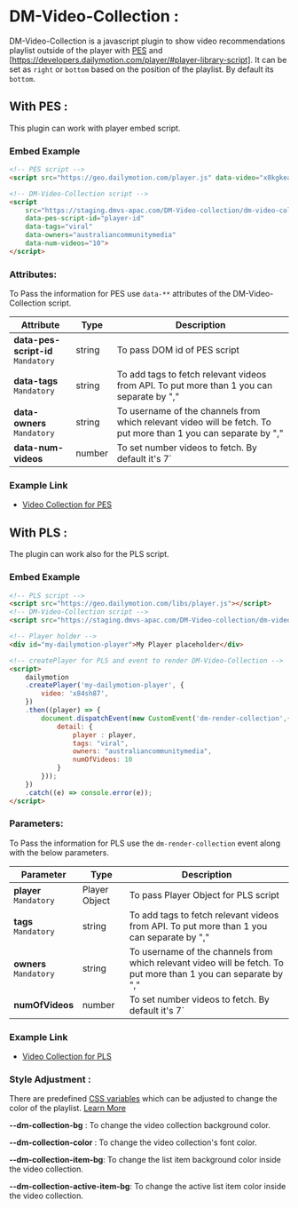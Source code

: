# DM-Video-Collection :

DM-Video-Collection is a javascript plugin to show video recommendations playlist outside of the player with [PES](https://developers.dailymotion.com/player/#player-embed-script) and [https://developers.dailymotion.com/player/#player-library-script].  It can be set as `right` or `bottom` based on the position of the playlist. By default its `bottom`.

## With PES :

This plugin can work with player embed script.

### Embed Example

```html
<!-- PES script -->
<script src="https://geo.dailymotion.com/player.js" data-video="x8kgkea" id="player-id"></script>

<!-- DM-Video-Collection script -->
<script  
    src="https://staging.dmvs-apac.com/DM-Video-collection/dm-video-collection.js" 
    data-pes-script-id="player-id"
    data-tags="viral"
    data-owners="australiancommunitymedia"
    data-num-videos="10">
</script>

```
### Attributes: 

To Pass the information for PES use `data-**` attributes of the DM-Video-Collection script.

| Attribute | Type | Description |
| --- | --- | --- |
| <b>data-pes-script-id</b> <br /> `Mandatory` | string | To pass DOM id of PES script |
| <b>data-tags</b> <br /> `Mandatory` | string | To add tags to fetch relevant videos from API. To put more than 1 you can separate by ","|
| <b>data-owners</b> <br /> `Mandatory` | string | To username of the channels from which relevant video will be fetch. To put more than 1 you can separate by ","|
| <b>data-num-videos</b>| number | To set number videos to fetch. By default it's 7`|


### Example Link
- [Video Collection for PES](https://staging.dmvs-apac.com/DM-Video-collection/lab/pes-demo.html)


## With PLS :

The plugin can work also for the PLS script.

### Embed Example

```html
<!-- PLS script -->
<script src="https://geo.dailymotion.com/libs/player.js"></script>
<!-- DM-Video-Collection script -->
<script src="https://staging.dmvs-apac.com/DM-Video-collection/dm-video-collection.js" ></script>

<!-- Player holder -->
<div id="my-dailymotion-player">My Player placeholder</div>

<!-- createPlayer for PLS and event to render DM-Video-Collection -->
<script>
    dailymotion
    .createPlayer('my-dailymotion-player', {
        video: 'x84sh87',
    })
    .then((player) => {
        document.dispatchEvent(new CustomEvent('dm-render-collection',{
            detail: {
                player : player,
                tags: "viral",
                owners: "australiancommunitymedia",
                numOfVideos: 10
            }
        }));
    })
    .catch((e) => console.error(e));
</script>

```
### Parameters: 

To Pass the information for PLS use the `dm-render-collection` event along with the below parameters.

| Parameter | Type | Description |
| --- | --- | --- |
| <b>player</b> <br /> `Mandatory` | Player Object | To pass Player Object for PLS script |
| <b>tags</b> <br /> `Mandatory` | string | To add tags to fetch relevant videos from API. To put more than 1 you can separate by ","|
| <b>owners</b> <br /> `Mandatory` | string | To username of the channels from which relevant video will be fetch. To put more than 1 you can separate by ","|
| <b>numOfVideos</b>| number | To set number videos to fetch. By default it's 7`|

### Example Link
- [Video Collection for PLS](https://staging.dmvs-apac.com/DM-Video-collection/lab/pls-demo.html)


### Style Adjustment :

There are predefined [CSS variables](https://developer.mozilla.org/en-US/docs/Web/CSS/Using_CSS_custom_properties) which can be adjusted to change the color of the playlist. [Learn More](#embed-link)

**--dm-collection-bg** : To change the video collection background color.

**--dm-collection-color** : To change the video collection's font color.

**--dm-collection-item-bg**: To change the list item background color inside the video collection.

**--dm-collection-active-item-bg**: To change the active list item color inside the video collection.


